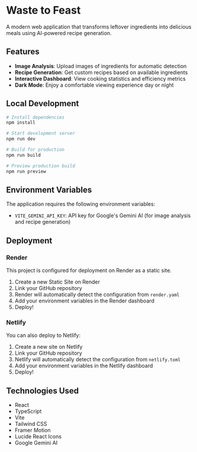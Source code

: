 # Waste to Feast

A modern web application that transforms leftover ingredients into delicious meals using AI-powered recipe generation.

## Features

- **Image Analysis**: Upload images of ingredients for automatic detection
- **Recipe Generation**: Get custom recipes based on available ingredients
- **Interactive Dashboard**: View cooking statistics and efficiency metrics
- **Dark Mode**: Enjoy a comfortable viewing experience day or night

## Local Development

```bash
# Install dependencies
npm install

# Start development server
npm run dev

# Build for production
npm run build

# Preview production build
npm run preview
```

## Environment Variables

The application requires the following environment variables:

- `VITE_GEMINI_API_KEY`: API key for Google's Gemini AI (for image analysis and recipe generation)

## Deployment

### Render

This project is configured for deployment on Render as a static site.

1. Create a new Static Site on Render
2. Link your GitHub repository
3. Render will automatically detect the configuration from `render.yaml`
4. Add your environment variables in the Render dashboard
5. Deploy!

### Netlify

You can also deploy to Netlify:

1. Create a new site on Netlify
2. Link your GitHub repository
3. Netlify will automatically detect the configuration from `netlify.toml`
4. Add your environment variables in the Netlify dashboard
5. Deploy!

## Technologies Used

- React
- TypeScript
- Vite
- Tailwind CSS
- Framer Motion
- Lucide React Icons
- Google Gemini AI 
